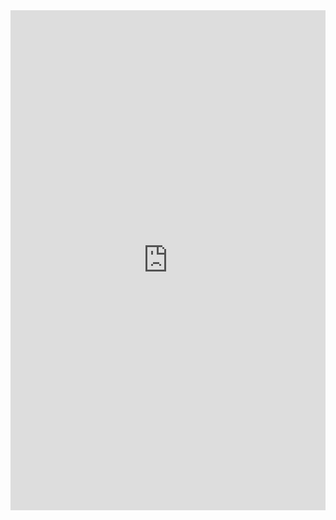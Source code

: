 <iframe frameborder="0" width="100%" height="800px" src="https://replit.com/@LittleRed/New-repo?lite=true#src/menu.py">
